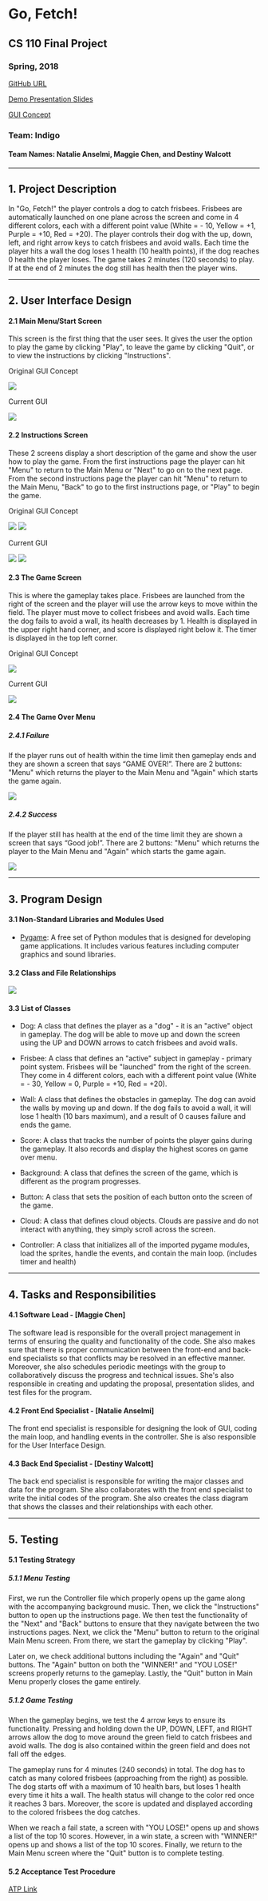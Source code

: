 # Go, Fetch!
## CS 110 Final Project
### Spring, 2018

[GitHub URL](https://github.com/binghamtonuniversity-cs110/final-project-spr18-indigo.git)

[Demo Presentation Slides](https://docs.google.com/presentation/d/1dSbB4_zx-twQYZmc-nDS_sP8jjsDZP-aItV4xw6damw/edit?usp=sharing)

[GUI Concept](https://docs.google.com/presentation/d/1G4KUCHR8m9GNecY2GC9WtDUEP6b0_4xmQeJQMB2PxTA/edit?usp=sharing)

### Team: Indigo
#### Team Names: Natalie Anselmi, Maggie Chen, and Destiny Walcott

***

## 1. Project Description
In "Go, Fetch!" the player controls a dog to catch frisbees. Frisbees are automatically launched on one plane across the screen and come in 4 different colors, each with a different point value (White = - 10, Yellow = +1, Purple = +10, Red = +20). The player controls their dog with the up, down, left, and right arrow keys to catch frisbees and avoid walls. Each time the player hits a wall the dog loses 1 health (10 health points), if the dog reaches 0 health the player loses. The game takes 2 minutes (120 seconds) to play. If at the end of 2 minutes the dog still has health then the player wins.

***    

## 2. User Interface Design  
#### 2.1 Main Menu/Start Screen
This screen is the first thing that the user sees. It gives the user the option to play the game by clicking "Play", to leave the game by clicking "Quit", or to view the instructions by clicking "Instructions".

Original GUI Concept

![](charts/MMOld.png?raw=true)

Current GUI

![](charts/MMCurrent.png?raw=true)

#### 2.2 Instructions Screen
These 2 screens display a short description of the game and show the user how to play the game. From the first instructions page the player can hit "Menu" to return to the Main Menu or "Next" to go on to the next page. From the second instructions page the player can hit "Menu" to return to the Main Menu, "Back" to go to the first instructions page, or "Play" to begin the game.

Original GUI Concept

![](charts/I1Old.png?raw=true)
![](charts/I2Old.png?raw=true)

Current GUI

![](charts/I1Current.png?raw=true)
![](charts/I2Current.png?raw=true)

#### 2.3 The Game Screen
This is where the gameplay takes place. Frisbees are launched from the right of the screen and the player will use the arrow keys to move within the field. The player must move to collect frisbees and avoid walls. Each time the dog fails to avoid a wall, its health  decreases by 1. Health is displayed in the upper right hand corner, and score is displayed right below it. The timer is displayed in the top left corner.

Original GUI Concept

![](charts/GSOld.png?raw=true)

Current GUI

![](charts/GSCurrent.png?raw=true)

#### 2.4 The Game Over Menu
##### 2.4.1 Failure
If the player runs out of health within the time limit then gameplay ends and they are shown a screen that says “GAME OVER!”. There are 2 buttons: "Menu" which returns the player to the Main Menu and "Again" which starts the game again.

![](assets/LoseBG.png?raw=true)

##### 2.4.2 Success
If the player still has health at the end of the time limit they are shown a screen that says “Good job!”. There are 2 buttons: "Menu" which returns the player to the Main Menu and "Again" which starts the game again.

![](assets/WinBG.png?raw=true)

***
## 3. Program Design
#### 3.1 Non-Standard Libraries and Modules Used
- [Pygame](https://www.pygame.org/): A free set of Python modules that is designed for developing game applications. It includes various features including computer graphics and sound libraries.

#### 3.2 Class and File Relationships
![](charts/ClassDiagram.png?raw=true)

#### 3.3 List of Classes
- Dog: A class that defines the player as a "dog" - it is an "active" object in gameplay. The dog will be able to move up and down the screen using the UP and DOWN arrows to catch frisbees and avoid walls.

- Frisbee: A class that defines an "active" subject in gameplay - primary point system. Frisbees will be "launched" from the right of the screen. They come in 4 different colors, each with a different point value (White = - 30, Yellow = 0, Purple = +10, Red = +20).

- Wall: A class that defines the obstacles in gameplay. The dog can avoid the walls by moving up and down. If the dog fails to avoid a wall, it will lose 1 health (10 bars maximum), and a result of 0 causes failure and ends the game.

- Score: A class that tracks the number of points the player gains during the gameplay. It also records and display the highest scores on game over menu.

- Background: A class that defines the screen of the game, which is different as the program progresses.

- Button: A class that sets the position of each button onto the screen of the game.

- Cloud: A class that defines cloud objects. Clouds are passive and do not interact with anything, they simply scroll across the screen.

- Controller: A class that initializes all of the imported pygame modules, load the sprites, handle the events, and contain the main loop. (includes timer and health)

***
## 4. Tasks and Responsibilities
#### 4.1 Software Lead - [Maggie Chen]
The software lead is responsible for the overall project management in terms of ensuring the quality and functionality of the code. She also makes sure that there is proper communication between the front-end and back-end specialists so that conflicts may be resolved in an effective manner. Moreover, she also schedules periodic meetings with the group to collaboratively discuss the progress and technical issues. She's also responsible in creating and updating the proposal, presentation slides, and test files for the program.

#### 4.2 Front End Specialist - [Natalie Anselmi]
The front end specialist is responsible for designing the look of GUI, coding the main loop, and handling events in the controller. She is also responsible for the User Interface Design.

#### 4.3 Back End Specialist - [Destiny Walcott]
The back end specialist is responsible for writing the major classes and data for the program. She also collaborates with the front end specialist to write the initial codes of the program. She also creates the class diagram that shows the classes and their relationships with each other.

***
## 5. Testing
#### 5.1 Testing Strategy
##### 5.1.1 Menu Testing

First, we run the Controller file which properly opens up the game along with the accompanying background music. Then, we click the "Instructions" button to open up the instructions page. We then test the functionality of the "Next" and "Back" buttons to ensure that they navigate between the two instructions pages. Next, we click the "Menu" button to return to the original Main Menu screen. From there, we start the gameplay by clicking "Play".

Later on, we check additional buttons including the "Again" and "Quit" buttons. The "Again" button on both the "WINNER!" and "YOU LOSE!" screens properly returns to the gameplay. Lastly, the "Quit" button in Main Menu properly closes the game entirely.

##### 5.1.2 Game Testing

When the gameplay begins, we test the 4 arrow keys to ensure its functionality. Pressing and holding down the UP, DOWN, LEFT, and RIGHT arrows allow the dog to move around the green field to catch frisbees and avoid walls. The dog is also contained within the green field and does not fall off the edges.

The gameplay runs for 4 minutes (240 seconds) in total. The dog has to catch as many colored frisbees (approaching from the right) as possible. The dog starts off with a maximum of 10 health bars, but loses 1 health every time it hits a wall. The health status will change to the color red once it reaches 3 bars. Moreover, the score is updated and displayed according to the colored frisbees the dog catches.

When we reach a fail state, a screen with "YOU LOSE!" opens up and shows a list of the top 10 scores. However, in a win state, a screen with "WINNER!" opens up and shows a list of the top 10 scores. Finally, we return to the Main Menu screen where the "Quit" button is to complete testing.

#### 5.2 Acceptance Test Procedure
[ATP Link](https://docs.google.com/document/d/1mRwjm5VlQiFG5ITpi4t685rkpe00hen6QSnsbdL7kWU/edit?usp=sharing)
